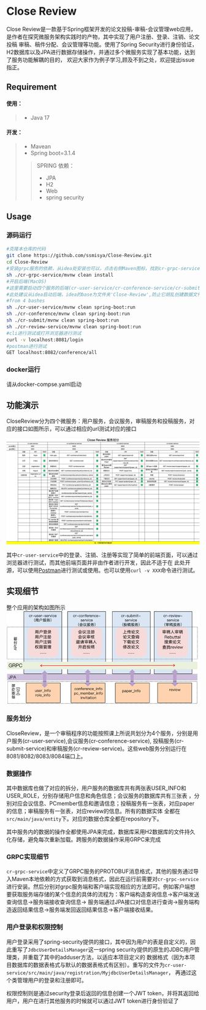 # Close Review

Close Review是一款基于Spring框架开发的论文投稿-审稿-会议管理web应用，是作者在探究微服务架构实践时的产物，其中实现了用户注册、登录、注销、论文投稿
审稿、稿件分配、会议管理等功能。使用了Spring Security进行身份验证，H2数据库以及JPA进行数据存储操作，并通过多个微服务实现了基本功能，达到了服务功能解耦的目的，
欢迎大家作为例子学习,顾及不到之处，欢迎提出issue指正。

## Requirement
#### 使用：
>* Java 17
#### 开发：
>* Mavean
>* Spring boot=3.1.4
>>SPRING 依赖：
>>* JPA
>>* H2
>>* Web
>>* spring security


## Usage

### 源码运行
```bash
#克隆本仓库的代码
git clone https://github.com/ssmisya/Close-Review.git
cd Close-Review
#安装grpc服务的依赖，从idea处安装也可以，点击右侧Maven图标，找到cr-grpc-service，双击install即可
sh ./cr-grpc-service/mvnw clean install
#开启后端(MacOS)
#这里需要启动四个服务的后端(cr-user-service/cr-conference-service/cr-submit-service/cr-review-service)
#此处建议从idea启动后端，idea的base为文件夹'Close-Review',防止它胡乱创建数据文件
#from 4 bashes
sh ./cr-user-service/mvnw clean spring-boot:run
sh ./cr-conference/mvnw clean spring-boot:run
sh ./cr-submit/mvnw clean spring-boot:run
sh ./cr-review-service/mvnw clean spring-boot:run
#cli进行测试或打开浏览器进行测试
curl -v localhost:8081/login
#postman进行测试
GET localhost:8082/conference/all
```

### docker运行

请从docker-compse.yaml启动

## 功能演示

CloseReview分为四个微服务：用户服务，会议服务，审稿服务和投稿服务，对应的接口如图所示，可以通过相应的url测试对应的接口

![img.png](./img/service_dispatch.png)

其中`cr-user-service`中的登录、注销、注册等实现了简单的前端页面，可以通过浏览器进行测试，而其他前端页面并非由作者进行开发，因此不适于在
此处开源，可以使用[Postman](https://www.postman.com/)进行测试或使用。也可以使用`curl -v XXX`命令进行测试。

## 实现细节
整个应用的架构如图所示
![img.png](img/appStructure.png)
### 服务划分
CloseReview，是一个审稿程序的功能按照课上所说共划分为4个服务，分别是用户服务(cr-user-service),会议服务(cr-conference-service),
投稿服务(cr-submit-service)和审稿服务(cr-review-service)。这些web服务分别运行在8081/8082/8083/8084端口上。

### 数据操作
其中数据库也做了对应的拆分，用户服务的数据库共有两张表USER_INFO和USER_ROLE，分别存储用户信息和角色信息；会议服务的数据库共有三张表
，分别对应会议信息、PCmember信息和邀请信息；投稿服务有一张表，对应paper的信息；审稿服务有一张表，对应review的信息。所有的数据实体
全都在`src/main/java/entity`下。对应的数据仓库全都在repository下。

其中服务内的数据的操作全都使用JPA来完成，数据库采用H2数据库的文件持久化存储，避免每次重新加载。跨服务的数据操作采用GRPC来完成

### GRPC实现细节
`cr-grpc-service`中定义了GRPC服务的PROTOBUF消息格式，其他的服务通过导入Maven本地依赖的方式获取到消息格式，因此在运行前需要对`cr-grpc-service`
进行安装。然后分别对grpc服务端和客户端实现相应的方法即可。例如客户端想要获取服务端存储的某个信息的具体的流程为：客户端构造查询信息->客户端发送查询信息->服务端接收查询信息->
服务端通过JPA接口对信息进行查询->服务端构造返回结果信息->服务端发回返回结果信息->客户端接收结果。

### 用户登录和权限控制

用户登录采用了spring-security提供的接口，其中因为用户的表是自定义的，因此重写了`JdbcUserDetailsManager`这一spring security提供的原生的JDBC用户管理类，并重载了其中的adduser方法，以适应本项目定义的
数据格式（因为本项目数据库的数据表格式与默认的数据表格式有区别）。重写的文件为`cr-user-service/src/main/java/registration/MyjdbcUserDetailsManager`，
再通过这个类管理用户的登录和注册即可。

权限控制则是通过security登录后返回的信息创建一个JWT token，并将其返回给用户，用户在进行其他服务的时候就可以通过JWT token进行身份验证了



